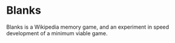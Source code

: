 # Blanks
Blanks is a Wikipedia memory game, and an experiment in speed development of a minimum viable game.

